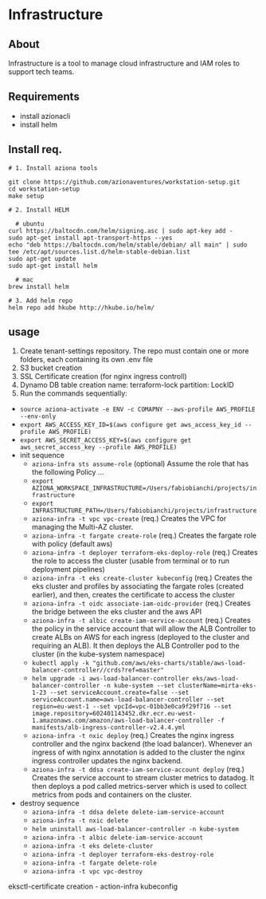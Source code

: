 # Infrastructure

## About
Infrastructure is a tool to manage cloud infrastructure and IAM roles to support tech teams.

## Requirements
- install azionacli
- install helm

## Install req.

    # 1. Install aziona tools

    git clone https://github.com/azionaventures/workstation-setup.git
    cd workstation-setup
    make setup

    # 2. Install HELM

      # ubuntu 
    curl https://baltocdn.com/helm/signing.asc | sudo apt-key add -
    sudo apt-get install apt-transport-https --yes
    echo "deb https://baltocdn.com/helm/stable/debian/ all main" | sudo tee /etc/apt/sources.list.d/helm-stable-debian.list
    sudo apt-get update
    sudo apt-get install helm
    
      # mac
    brew install helm
    
    # 3. Add helm repo
    helm repo add hkube http://hkube.io/helm/

## usage

1. Create tenant-settings repository. The repo must contain one or more folders, each containing its own .env file
2. S3 bucket creation
3. SSL Certificate creation (for nginx ingress controll)
4. Dynamo DB table creation
    name: terraform-lock
    partition: LockID
5. Run the commands sequentially:
- `source aziona-activate -e ENV -c COMAPNY --aws-profile AWS_PROFILE --env-only`
- `export AWS_ACCESS_KEY_ID=$(aws configure get aws_access_key_id --profile AWS_PROFILE)`
- `export AWS_SECRET_ACCESS_KEY=$(aws configure get aws_secret_access_key --profile AWS_PROFILE)`
- init sequence
    - `aziona-infra sts assume-role` (optional) Assume the role that has the following Policy ...  
    -  `export AZIONA_WORKSPACE_INFRASTRUCTURE=/Users/fabiobianchi/projects/infrastructure`
    -  `export INFRASTRUCTURE_PATH=/Users/fabiobianchi/projects/infrastructure`
    - `aziona-infra -t vpc vpc-create` (req.) Creates the VPC for managing the Multi-AZ cluster.
    - `aziona-infra -t fargate create-role` (req.) Creates the fargate role with policy (default aws) 
    - `aziona-infra -t deployer terraform-eks-deploy-role` (req.) Creates the role to access the cluster (usable from terminal or to run deployment pipelines)
    - `aziona-infra -t eks create-cluster kubeconfig` (req.) Creates the eks cluster and profiles by associating the fargate roles (created earlier), and then, creates the certificate to access the cluster
    - `aziona-infra -t oidc associate-iam-oidc-provider` (req.) Creates the bridge between the eks cluster and the aws API
    - `aziona-infra -t albic create-iam-service-account` (req.) Creates the policy in the service account that will allow the ALB Controller to create ALBs on AWS for each ingress (deployed to the cluster and requiring an ALB). It then deploys the ALB Controller pod to the cluster (in the kube-system namespace)
    - `kubectl apply -k "github.com/aws/eks-charts/stable/aws-load-balancer-controller//crds?ref=master"`
    - `helm upgrade -i aws-load-balancer-controller eks/aws-load-balancer-controller -n kube-system --set clusterName=mirta-eks-1-23 --set serviceAccount.create=false --set serviceAccount.name=aws-load-balancer-controller --set region=eu-west-1 --set vpcId=vpc-01bb3e0ca9f29f716 --set image.repository=602401143452.dkr.ecr.eu-west-1.amazonaws.com/amazon/aws-load-balancer-controller -f manifests/alb-ingress-controller-v2.4.4.yml`
    - `aziona-infra -t nxic deploy` (req.) Creates the nginx ingress controller and the nginx backend (the load balancer). Whenever an ingress of with nginx annotation is added to the cluster the nginx ingress controller updates the nginx backend. 
    - `aziona-infra -t ddsa create-iam-service-account deploy` (req.) Creates the service account to stream cluster metrics to datadog. It then deploys a pod called metrics-server which is used to collect metrics from pods and containers on the cluster.
- destroy sequence
    - `aziona-infra -t ddsa delete delete-iam-service-account`
    - `aziona-infra -t nxic delete`
    - `helm uninstall aws-load-balancer-controller -n kube-system`
    - `aziona-infra -t albic delete-iam-service-account` 
    - `aziona-infra -t eks delete-cluster`
    - `aziona-infra -t deployer terraform-eks-destroy-role`
    - `aziona-infra -t fargate delete-role`
    - `aziona-infra -t vpc vpc-destroy`



eksctl-certificate creation
    - action-infra kubeconfig
